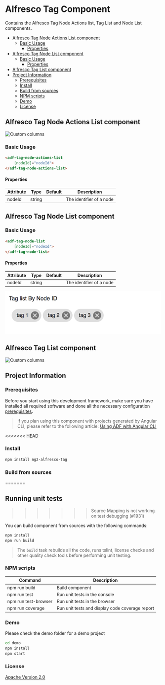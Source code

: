 # Alfresco Tag Component

Contains the Alfresco Tag Node Actions list, Tag List and Node List components.

<!-- markdown-toc start - Don't edit this section.  npm run toc to generate it-->

<!-- toc -->

- [Alfresco Tag Node Actions List component](#alfresco-tag-node-actions-list-component)
  * [Basic Usage](#basic-usage)
    + [Properties](#properties)
- [Alfresco Tag Node List component](#alfresco-tag-node-list-component)
  * [Basic Usage](#basic-usage-1)
    + [Properties](#properties-1)
- [Alfresco Tag List component](#alfresco-tag-list-component)
- [Project Information](#project-information)
  * [Prerequisites](#prerequisites)
  * [Install](#install)
  * [Build from sources](#build-from-sources)
  * [NPM scripts](#npm-scripts)
  * [Demo](#demo)
  * [License](#license)

<!-- tocstop -->

<!-- markdown-toc end -->

## Alfresco Tag Node Actions List component

![Custom columns](docs/assets/tag3.png)

### Basic Usage

```html
<adf-tag-node-actions-list 
    [nodeId]="nodeId">
</adf-tag-node-actions-list>
```  

#### Properties

| Attribute | Type | Default | Description |
| --- | --- | --- | --- |
| nodeId | string | | The identifier of a node |

## Alfresco Tag Node List component

### Basic Usage

```html
<adf-tag-node-list 
    [nodeId]="nodeId">
</adf-tag-node-list>
``` 

#### Properties

| Attribute | Type | Default | Description |
| --- | --- | --- | --- |
| nodeId | string | | The identifier of a node |

![Custom columns](docs/assets/tag1.png)                         

## Alfresco Tag List component

![Custom columns](docs/assets/tag2.png)                         

## Project Information

### Prerequisites

Before you start using this development framework, make sure you have installed all required software and done all the
necessary configuration [prerequisites](https://github.com/Alfresco/alfresco-ng2-components/blob/master/PREREQUISITES.md).

> If you plan using this component with projects generated by Angular CLI, please refer to the following article: [Using ADF with Angular CLI](https://github.com/Alfresco/alfresco-ng2-components/wiki/Angular-CLI)

<<<<<<< HEAD
### Install

```sh
npm install ng2-alfresco-tag
```

### Build from sources
=======
## Running unit tests
>>>>>>> Source Mapping is not working on test debugging (#1931)

You can build component from sources with the following commands:

```sh
npm install
npm run build
```

> The `build` task rebuilds all the code, runs tslint, license checks 
> and other quality check tools before performing unit testing.

### NPM scripts

| Command | Description |
| --- | --- |
| npm run build | Build component |
| npm run test | Run unit tests in the console |
| npm run test-browser | Run unit tests in the browser
| npm run coverage | Run unit tests and display code coverage report |

### Demo

Please check the demo folder for a demo project

```sh
cd demo
npm install
npm start
```

### License

[Apache Version 2.0](https://github.com/Alfresco/alfresco-ng2-components/blob/master/LICENSE)
